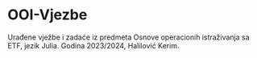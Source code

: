 # OOI-Vjezbe

Urađene vježbe i zadaće iz predmeta Osnove operacionih istraživanja sa ETF, jezik Julia.
Godina 2023/2024, Halilović Kerim.
